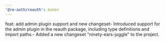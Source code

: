 ```yaml
---
'@re-auth/reauth': minor
---
```


feat: add admin plugin support and new changeset- Introduced support for the admin plugin in the reauth package, including type definitions and import paths.- Added a new changeset "ninety-ears-juggle" to the project.
